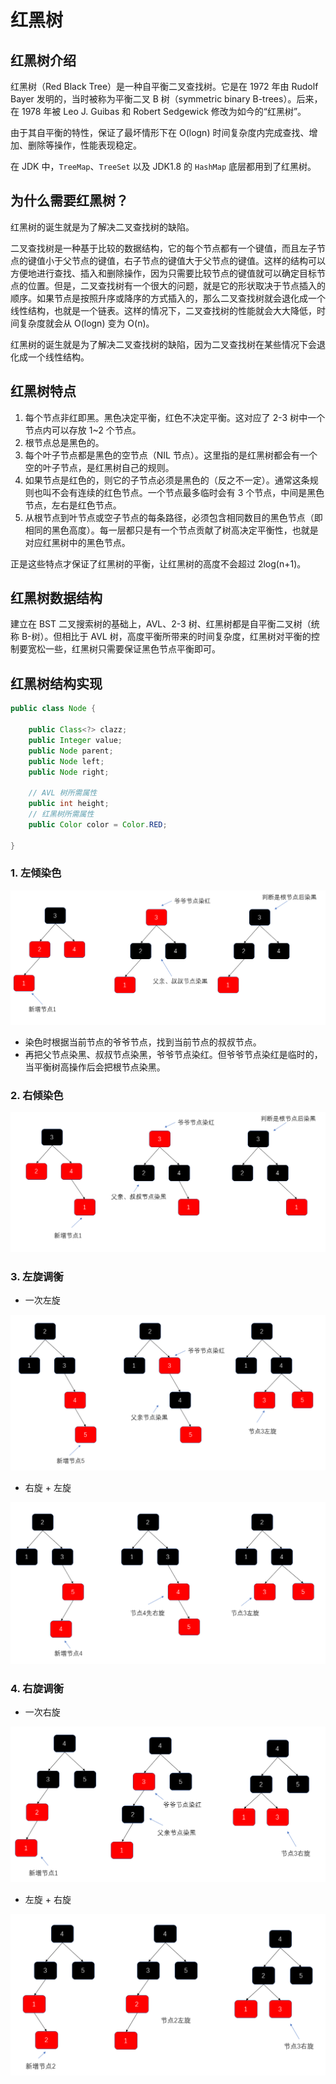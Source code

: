 # 红黑树

## 红黑树介绍

红黑树（Red Black Tree）是一种自平衡二叉查找树。它是在 1972 年由 Rudolf Bayer 发明的，当时被称为平衡二叉 B 树（symmetric binary B-trees）。后来，在 1978 年被 Leo J. Guibas 和 Robert Sedgewick 修改为如今的“红黑树”。

由于其自平衡的特性，保证了最坏情形下在 O(logn) 时间复杂度内完成查找、增加、删除等操作，性能表现稳定。

在 JDK 中，`TreeMap`、`TreeSet` 以及 JDK1.8 的 `HashMap` 底层都用到了红黑树。

## 为什么需要红黑树？

红黑树的诞生就是为了解决二叉查找树的缺陷。

二叉查找树是一种基于比较的数据结构，它的每个节点都有一个键值，而且左子节点的键值小于父节点的键值，右子节点的键值大于父节点的键值。这样的结构可以方便地进行查找、插入和删除操作，因为只需要比较节点的键值就可以确定目标节点的位置。但是，二叉查找树有一个很大的问题，就是它的形状取决于节点插入的顺序。如果节点是按照升序或降序的方式插入的，那么二叉查找树就会退化成一个线性结构，也就是一个链表。这样的情况下，二叉查找树的性能就会大大降低，时间复杂度就会从 O(logn) 变为 O(n)。

红黑树的诞生就是为了解决二叉查找树的缺陷，因为二叉查找树在某些情况下会退化成一个线性结构。

## 红黑树特点

1. 每个节点非红即黑。黑色决定平衡，红色不决定平衡。这对应了 2-3 树中一个节点内可以存放 1~2 个节点。
2. 根节点总是黑色的。
3. 每个叶子节点都是黑色的空节点（NIL 节点）。这里指的是红黑树都会有一个空的叶子节点，是红黑树自己的规则。
4. 如果节点是红色的，则它的子节点必须是黑色的（反之不一定）。通常这条规则也叫不会有连续的红色节点。一个节点最多临时会有 3 个节点，中间是黑色节点，左右是红色节点。
5. 从根节点到叶节点或空子节点的每条路径，必须包含相同数目的黑色节点（即相同的黑色高度）。每一层都只是有一个节点贡献了树高决定平衡性，也就是对应红黑树中的黑色节点。

正是这些特点才保证了红黑树的平衡，让红黑树的高度不会超过 2log(n+1)。

## 红黑树数据结构

建立在 BST 二叉搜索树的基础上，AVL、2-3 树、红黑树都是自平衡二叉树（统称 B-树）。但相比于 AVL 树，高度平衡所带来的时间复杂度，红黑树对平衡的控制要宽松一些，红黑树只需要保证黑色节点平衡即可。

## 红黑树结构实现

```java
public class Node {

    public Class<?> clazz;
    public Integer value;
    public Node parent;
    public Node left;
    public Node right;

    // AVL 树所需属性
    public int height;
    // 红黑树所需属性
    public Color color = Color.RED;

}
```

### 1. 左倾染色

![左倾染色](./红黑树/左倾染色.png)

- 染色时根据当前节点的爷爷节点，找到当前节点的叔叔节点。
- 再把父节点染黑、叔叔节点染黑，爷爷节点染红。但爷爷节点染红是临时的，当平衡树高操作后会把根节点染黑。

### 2. 右倾染色

![右倾染色](./红黑树/右倾染色.png)

### 3. 左旋调衡

- 一次左旋

![一次左旋](./红黑树/一次左旋.png)

- 右旋 + 左旋 

![右旋 + 左旋 ](./红黑树/右旋-左旋.png)

### 4. 右旋调衡

- 一次右旋

![一次右旋](./红黑树/一次右旋.png)

- 左旋 + 右旋

![左旋 + 右旋](./红黑树/左旋-右旋.png)
